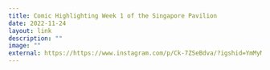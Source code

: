```yaml
---
title: Comic Highlighting Week 1 of the Singapore Pavilion
date: 2022-11-24
layout: link
description: ""
image: ""
external: https://https://www.instagram.com/p/Ck-7ZSeBdva/?igshid=YmMyMTA2M2Y%3D
---
```


